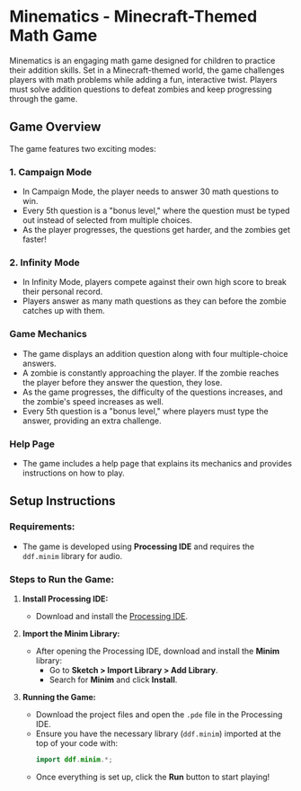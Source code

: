 # Minematics - Minecraft-Themed Math Game

Minematics is an engaging math game designed for children to practice their addition skills. Set in a Minecraft-themed world, the game challenges players with math problems while adding a fun, interactive twist. Players must solve addition questions to defeat zombies and keep progressing through the game.

## Game Overview

The game features two exciting modes:

### 1. **Campaign Mode**
- In Campaign Mode, the player needs to answer 30 math questions to win.
- Every 5th question is a "bonus level," where the question must be typed out instead of selected from multiple choices.
- As the player progresses, the questions get harder, and the zombies get faster!

### 2. **Infinity Mode**
- In Infinity Mode, players compete against their own high score to break their personal record.
- Players answer as many math questions as they can before the zombie catches up with them.

### Game Mechanics
- The game displays an addition question along with four multiple-choice answers.
- A zombie is constantly approaching the player. If the zombie reaches the player before they answer the question, they lose.
- As the game progresses, the difficulty of the questions increases, and the zombie's speed increases as well.
- Every 5th question is a "bonus level," where players must type the answer, providing an extra challenge.

### Help Page
- The game includes a help page that explains its mechanics and provides instructions on how to play.

## Setup Instructions

### Requirements:
- The game is developed using **Processing IDE** and requires the `ddf.minim` library for audio.
  
### Steps to Run the Game:

1. **Install Processing IDE:**
   - Download and install the [Processing IDE](https://processing.org/download/).

2. **Import the Minim Library:**
   - After opening the Processing IDE, download and install the **Minim** library:
     - Go to **Sketch > Import Library > Add Library**.
     - Search for **Minim** and click **Install**.

3. **Running the Game:**
   - Download the project files and open the `.pde` file in the Processing IDE.
   - Ensure you have the necessary library (`ddf.minim`) imported at the top of your code with:
     ```java
     import ddf.minim.*;
     ```
   - Once everything is set up, click the **Run** button to start playing!


